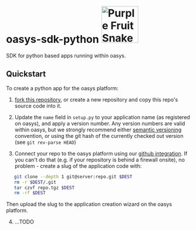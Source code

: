 # oasys-sdk-python <span><img src="http://slurmed.com/fanart/javier/213_purple-fruit-snake.gif" alt="Purple Fruit Snake" width="100"/></span>
SDK for python based apps running within oasys.


## Quickstart

To create a python app for the oasys platform:
 
 1. [fork this repository](https://guides.github.com/activities/forking/), or create a new repository and copy this repo's source code into it.
  
 2. Update the `name` field in `setup.py` to your application name (as registered on oasys), and apply a version number. Any version numbers are valid within oasys, but we strongly recommend either [semantic versioning](http://semver.org) convention, or using the git hash of the currently checked out version (see `git rev-parse HEAD`)
 
 3. Connect your repo to the oasys platform using our [github integration](). If you can't do that (e.g. if your repository is behind a firewall onsite), no problem - create a slug of the application code with: 
 ```bash
    git clone --depth 1 git@server:repo.git $DEST
    rm -r $DEST/.git
    tar czvf repo.tgz $DEST
    rm -rf $DEST
 ```
 Then upload the slug to the application creation wizard on the oasys platform.
 
 4. ...TODO

